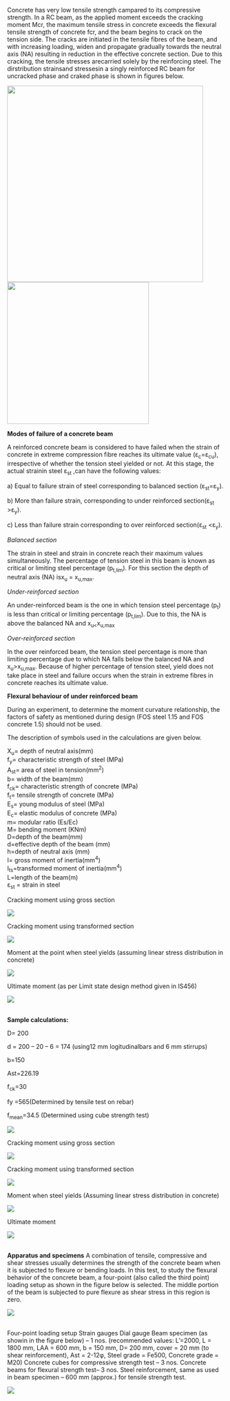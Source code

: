 
Concrete has very low tensile strength campared to its compressive strength. In a RC beam, as the applied moment exceeds the cracking moment Mcr, the maximum tensile stress in concrete exceeds the flexural tensile strength of concrete fcr, and the beam begins to crack on the tension side. The cracks are initiated in the tensile fibres of the beam, and with increasing loading, widen and propagate gradually towards the neutral axis (NA) resulting in reduction in the effective concrete section. Due to this cracking, the tensile stresses arecarried  solely by the reinforcing steel. The dirstribution strainsand stressesin a singly reinforced RC beam for uncracked phase and craked phase is shown in figures below.

<img src="images/th1.png" height="455px"><br>
<img src="images/th2.png" height="329px">

<strong>Modes of failure of a concrete beam</strong><br>

A reinforced concrete beam is considered to have failed when the strain of concrete in extreme compression fibre reaches its ultimate value (ε<sub>c</sub>=ε<sub>cu</sub>), irrespective of whether the tension steel yielded or not. At this stage, the actual strainin steel ε<sub>st</sub> ,can have the following values:

  a) Equal to failure strain of steel corresponding to balanced section (ε<sub>st</sub>=ε<sub>y</sub>).

  b) More than failure strain, corresponding to under reinforced section(ε<sub>st</sub> >ε<sub>y</sub>).

  c) Less than failure strain corresponding to over reinforced section(ε<sub>st</sub> <ε<sub>y</sub>).

<i>Balanced section</i>

The strain in steel and strain in concrete reach their maximum values simultaneously. The percentage of tension steel in this beam is known as critical or limiting steel percentage (p<sub>t,lim</sub>). For this section the depth of neutral axis (NA) isx<sub>u</sub> = x<sub>u,max</sub>.  

<i>Under-reinforced section </i>

An under-reinforced beam is the one in which tension steel percentage (p<sub>t</sub>) is less than critical or limiting percentage (p<sub>t,lim</sub>). Due to this, the NA is above the balanced NA and x<sub>u<</sub>x<sub>u,max</sub>

<i>Over-reinforced section</i>
  
In the over reinforced beam, the tension steel percentage is more than limiting percentage due to which NA falls below the balanced NA and x<sub>u</sub>>x<sub>u,max</sub>. Because of higher percentage of tension steel, yield does not take place in steel and failure occurs when the strain in extreme fibres in concrete reaches its ultimate value.  

<strong>Flexural behaviour of under reinforced beam </strong>
  
During an experiment, to determine the moment curvature relationship, the factors of safety as mentioned during design (FOS steel 1.15 and FOS concrete 1.5) should not be used.

The description of symbols used in the calculations are given below.

X<sub>u</sub>= depth of neutral axis(mm)<br>
f<sub>y</sub>= characteristic strength of steel (MPa)<br>
A<sub>st</sub>= area of steel in tension(mm<sup>2</sup>)<br>
b= width of the beam(mm)<br>
f<sub>ck</sub>= characteristic strength of concrete (MPa)<br>
f<sub>t</sub>= tensile strength of concrete (MPa)<br>
E<sub>s</sub>= young modulus of steel (MPa)<br>
E<sub>c</sub>= elastic modulus of concrete (MPa)<br>
m= modular ratio (Es/Ec)<br>
M= bending moment (KNm)<br>
D=depth of the beam(mm)<br>
d=effective depth of the beam (mm)<br>
h=depth of neutral axis (mm)<br>
I= gross moment of inertia(mm<sup>4</sup>)<br>
I<sub>ts</sub>=transformed moment of inertia(mm<sup>4</sup>)<br>
L=length of the beam(m)<br>
ε<sub>st</sub> = strain in steel<br>

Cracking moment using gross section

<img src="images/f1.png" ><br>

Cracking moment using transformed section

<img src="images/f2.png" ><br>

Moment at the point when steel yields (assuming linear stress distribution in concrete)

<img src="images/f3.png" ><br>

Ultimate moment (as per Limit state design method given in IS456)

<img src="images/f4.png" ><br><br>

<strong>Sample calculations:</strong>
  
D= 200
  
d = 200 – 20 – 6 = 174 (using12 mm logitudinalbars and 6 mm stirrups)
  
b=150
  
Ast=226.19
  
f<sub>ck</sub>=30

fy =565(Determined by tensile test on rebar)
  
f<sub>mean</sub>=34.5  (Determined using cube strength test)

<img src="images/f5.png" ><br>

Cracking moment using gross section

<img src="images/f6.png" ><br>

Cracking moment using transformed section

<img src="images/f7.png" ><br>

Moment when steel yields (Assuming linear stress distribution in concrete)

<img src="images/f8.png" ><br>

Ultimate moment

<img src="images/f9.png" ><br><br>

<strong>Apparatus and specimens</strong>
A combination of tensile, compressive and shear stresses usually determines the strength of the concrete beam when it is subjected to flexure or bending loads. In this test, to study the flexural behavior of the concrete beam, a four-point (also called the third point) loading setup as shown in the figure below is selected. The middle portion of the beam is subjected to pure flexure as shear stress in this region is zero. 

<img src="images/th3.png" ><br><br>

Four-point loading setup
Strain gauges
Dial gauge
Beam specimen (as showin in the figure below) – 1 nos. (recommended values: L’=2000, L = 1800 mm, LAA = 600 mm, b = 150 mm, D= 200 mm, cover = 20 mm (to shear reinforcement), Ast = 2-12φ, Steel grade = Fe500, Concrete grade = M20)
Concrete cubes for compressive strength test – 3 nos.
Concrete beams for flexural strength test– 3 nos.
Steel reinforcement, same as used in beam specimen – 600 mm (approx.) for tensile strength test.

<img src="images/th4.png" ><br><br>


<!-- A reinforced concrete beam is considered to have failed when the strain of concrete in extreme compression fibre reaches its ultimate value (εc=εcu), irrespective of whether the tension steel yielded or not. At this stage, the actual strainin steel εst ,can have the following values:

where f<sub>ck</sub> is the characteristic strength of concrete in MPa. This specified value is given after taking long term effects, i.e., creep etc, and other safety factors into account, for design purposes. To know the accurate value of elastic modulus of a concrete batch, laboratory test can be done.

The stress strain curve of concrete, when loaded in compression is not linear. This is because of internal micro cracking which occurs during the application of the load. A virgin specimen generally exhibits more marked curvilinearity. Because of this curvilinear nature of the curve, three times of moduli of elasticity can be defined:

<ul>1. Tangent modulus at a specified strain level</ul>
<ul>2. Initial tangent modulus</ul>
<ul>3. Secant modulus</ul>

It is difficult to determine, from static load test, the initial tangent modulus precisely. Other tests such as resonance vibration or ultrasonic pulse velocity test called dynamic tests can be used to determine it approximately. The secant modulus varies least with increasing stress/strain level and hence has been adopted by all codes of practice to define the static modulus of elasticity. Further, to ensure a degree of consistency, the effects of hysteresis (due to repeated loading and unloading) must be eliminated and the secant value determined at specified stress levels. A specimen which has been loaded and unloaded several times (up to a reasonable level of stress) will exhibit a nearly linear stress strain curve up to 30% to 40% of its ultimate strength.

For design purposes the static modulus of elasticity is considered equivalent to the chord modulus of deformation when the test specimen is loaded F<sub>c</sub>/9 MPa and F<sub>c</sub>/3 MPa where F<sub>c</sub> is average cylindrical compressive strength of concrete at 28 days age. The loading profile for determining the static modulus of elasticity of hardened concrete is shown in the figure below.

<img src="images/pic1.png" height="350px">

<table style="width: 600px">
    <tr style="background-color: #000; color: #FFF; text-align : center;">
       <td colspan="2" style="padding: 10px">Apparatus:</td>
   </tr>
   <tr>
      <td style="padding: 10px">Name</td>
      <td>Remarks</td>
   </tr>
   <tr>
      <td style="padding: 10px">CTM</td>
      <td style="padding: 10px">Conforming to IS 14858. The compression testing machine shall be capable of applying loads at a specified rate and maintaining it at the required level.</td>
   </tr>
   <tr>
      <td style="padding: 10px">Strain measuring apparatus</td>
      <td style="padding: 10px">Strain gauges, Compressometer-Extensometers</td>
   </tr>
</table>


Number of specimens:

For measuring the modulus of elasticity- Two cylindrical specimens of preferably diameter 150 mm and height 300 mm casted with the same concrete mix and batch as cubes. For measuring the compressive strength- Three concrete cubes of side 150 mm.

Testing conditions: Normally test shall be made when the specimens reach the age of 28 days. -->
